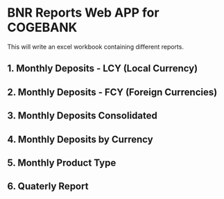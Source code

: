 # BNR Reports Web APP for COGEBANK


This will write an excel workbook containing different reports.

## 1. Monthly Deposits - LCY (Local Currency)

## 2. Monthly Deposits - FCY (Foreign Currencies)

## 3. Monthly Deposits Consolidated

## 4. Monthly Deposits by Currency

## 5. Monthly Product Type

## 6. Quaterly Report


